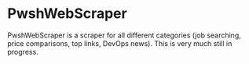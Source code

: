 # PwshWebScraper
PwshWebScraper is a scraper for all different categories (job searching, price comparisons, top links,  DevOps news). This is very much still in progress.
